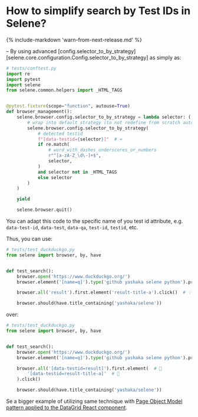 # How to simplify search by Test IDs in Selene?

{% include-markdown 'warn-from-next-release.md' %}

– By using advanced [config.selector_to_by_strategy][selene.core.configuration.Config.selector_to_by_strategy] as simply as:

```python
# tests/conftest.py
import re
import pytest
import selene
from selene.common.helpers import _HTML_TAGS


@pytest.fixture(scope="function", autouse=True)
def browser_management():
    selene.browser.config.selector_to_by_strategy = lambda selector: (
        # wrap into default strategy (to not redefine from scratch auto-xpath-detection)
        selene.browser.config.selector_to_by_strategy(
            # detected testid
            f"[data-testid={selector}]"  # ⬅️
            if re.match(
                # word_with_dashes_underscores_or_numbers
                r"^[a-zA-Z_\d\-]+$",
                selector,
            )
            and selector not in _HTML_TAGS
            else selector
        )
    )

    yield

    selene.browser.quit()
```

You can adapt this code to the specific name of you test id attribute, e.g. `data-test-id`, `data-test`, `data-qa`, `test-id`, `testid`, etc.

Thus, you can use:

```python
# tests/test_duckduckgo.py
from selene import browser, by, have


def test_search():
    browser.open('https://www.duckduckgo.org/')
    browser.element('[name=q]').type('github yashaka selene python').press_enter()

    browser.all('result').first.element('result-title-a').click()  # 💡😇

    browser.should(have.title_containing('yashaka/selene'))
```

over:

```python
# tests/test_duckduckgo.py
from selene import browser, by, have


def test_search():
    browser.open('https://www.duckduckgo.org/')
    browser.element('[name=q]').type('github yashaka selene python').press_enter()

    browser.all('[data-testid=result]').first.element(  # 🙈
        '[data-testid=result-title-a]'  # 🙈
    ).click()

    browser.should(have.title_containing('yashaka/selene'))
```

Se a bigger example of utilizing same technique with [Page Object Model pattern applied to the DataGrid React component](https://github.com/yashaka/selene/blob/master/tests/examples/pom/test_material_ui__react_x_data_grid__mit.py).
